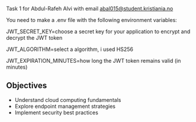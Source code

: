 Task 1 for Abdul-Rafeh Alvi with email abal015@student.kristiania.no


You need to make a .env file with the following environment variables:

JWT_SECRET_KEY=choose a secret key for your application to encrypt and decrypt the JWT token

JWT_ALGORITHM=select a algorithm, i used HS256

JWT_EXPIRATION_MINUTES=how long the JWT token remains valid (in minutes)

## Objectives
- Understand cloud computing fundamentals
- Explore endpoint management strategies
- Implement security best practices


